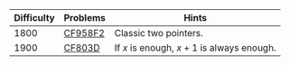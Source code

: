 | Difficulty | Problems | Hints |
| -------- | -------- | -------- |
| 1800 | [CF958F2](https://codeforces.com/problemset/problem/958/F2) | Classic two pointers. |
| 1900 | [CF803D](https://codeforces.com/problemset/problem/803/D) | If $x$ is enough, $x + 1$ is always enough. |